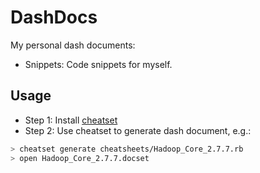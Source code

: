 # DashDocs

My personal dash documents:

* Snippets: Code snippets for myself.

## Usage

* Step 1: Install [cheatset](https://github.com/Kapeli/cheatset)
* Step 2: Use cheatset to generate dash document, e.g.:

```bash
> cheatset generate cheatsheets/Hadoop_Core_2.7.7.rb
> open Hadoop_Core_2.7.7.docset
```
